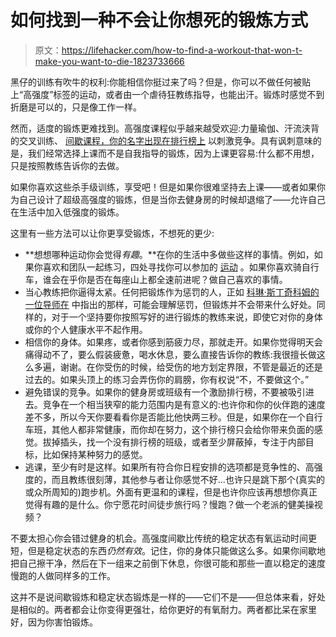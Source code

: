 # 如何找到一种不会让你想死的锻炼方式

> 原文：<https://lifehacker.com/how-to-find-a-workout-that-won-t-make-you-want-to-die-1823733666>

黑仔的训练有吹牛的权利:你能相信你挺过来了吗？但是，你可以不做任何被贴上“高强度”标签的运动，或者由一个虐待狂教练指导，也能出汗。锻炼时感觉不到折磨是可以的，只是像工作一样。



然而，适度的锻炼更难找到。高强度课程似乎越来越受欢迎:力量瑜伽、汗流浃背的交叉训练、 [间歇课程，你的名字出现在排行榜上](https://www.flickr.com/photos/kevinzahri/34220898045/) 以刺激竞争。具有讽刺意味的是，我们经常选择上课而不是自我指导的锻炼，因为上课更容易:什么都不用想，只是按照教练告诉你的去做。

如果你喜欢这些杀手级训练，享受吧！但是如果你很难坚持去上课——或者如果你为自己设计了超级高强度的锻炼，但是当你去健身房的时候却退缩了——允许自己在生活中加入低强度的锻炼。

这里有一些方法可以让你更享受锻炼，不想死的更少:

*   **想想哪种运动你会觉得*有趣*。**在你的生活中多做些这样的事情。例如，如果你喜欢和团队一起练习，四处寻找你可以参加的 [运动](https://vitals.lifehacker.com/fun-sports-you-can-start-as-an-adult-1697785955) 。如果你喜欢骑自行车，谁会在乎你是否在每座山上都全速前进呢？做自己喜欢的事情。
*   当心教练把你逼得太紧。任何把锻炼作为惩罚的人，正如 [科琳·斯丁奇科姆的一位导师在](https://www.self.com/story/what-ever-happened-to-moderate-fitness) 中指出的那样，可能会理解惩罚，但锻炼并不会带来什么好处。同样的，对于一个坚持要你按照写好的进行锻炼的教练来说，即使它对你的身体或你的个人健康水平不起作用。
*   相信你的身体。如果疼，或者你感到筋疲力尽，那就走开。如果你觉得明天会痛得动不了，要么假装疲惫，喝水休息，要么直接告诉你的教练:我很擅长做这么多遍，谢谢。在你受伤的时候，给受伤的地方划定界限，不管是最近的还是过去的。如果头顶上的练习会弄伤你的肩膀，你有权说“不，不要做这个。”
*   避免错误的竞争。如果你的健身房或班级有一个激励排行榜，不要被吸引进去。竞争在一个相当狭窄的能力范围内是有意义的:也许你和你的伙伴跑的速度差不多，所以今天你要看看你是否能比他快两三秒。但是，如果你在一个自行车班，其他人都非常健康，而你却在努力，这个排行榜只会给你带来负面的感觉。拔掉插头，找一个没有排行榜的班级，或者至少屏蔽掉，专注于内部目标，比如保持某种努力的感觉。
*   逃课，至少有时是这样。如果所有符合你日程安排的选项都是竞争性的、高强度的，而且教练很刻薄，其他参与者让你感觉不好...也许只是跳下那个(真实的或众所周知的)跑步机。外面有更温和的课程，但是也许你应该再想想你真正觉得有趣的是什么。你宁愿花时间徒步旅行吗？慢跑？做一个老派的健美操视频？

不要太担心你会错过健身的机会。高强度间歇比传统的稳定状态有氧运动时间更短，但是稳定状态的东西*仍然有效*。记住，你的身体只能做这么多。如果你间歇地把自己擦干净，然后在下一组来之前倒下休息，你很可能和那些一直以稳定的速度慢跑的人做同样多的工作。

这并不是说间歇锻炼和稳定状态锻炼是一样的——它们不是——但总体来看，好处是相似的。两者都会让你变得更强壮，给你更好的有氧耐力。两者都比呆在家里好，因为你害怕锻炼。